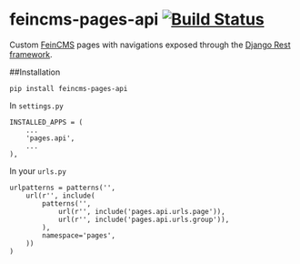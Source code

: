 # feincms-pages-api [![Build Status](https://travis-ci.org/incuna/feincms-pages-api.png?branch=master)](https://travis-ci.org/incuna/feincms-pages-api)
Custom [FeinCMS](https://github.com/feincms/feincms) pages with navigations exposed through the [Django Rest framework](https://github.com/tomchristie/django-rest-framework/tree/master).

##Installation

    pip install feincms-pages-api


In `settings.py`

    INSTALLED_APPS = (
        ...
        'pages.api',
        ...
    ),


In your `urls.py`

    urlpatterns = patterns('',
        url(r'', include(
            patterns('',
                url(r'', include('pages.api.urls.page')),
                url(r'', include('pages.api.urls.group')),
            ),
            namespace='pages',
        ))
    )
